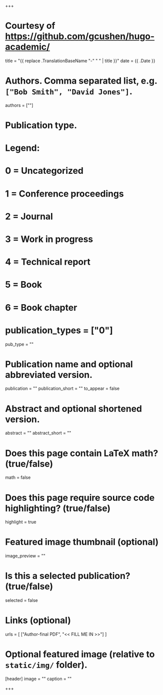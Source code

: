 +++

# Courtesy of https://github.com/gcushen/hugo-academic/

title = "{{ replace .TranslationBaseName "-" " " | title }}"
date = {{ .Date }}

# Authors. Comma separated list, e.g. `["Bob Smith", "David Jones"]`.
authors = [""]

# Publication type.
# Legend:
# 0 = Uncategorized
# 1 = Conference proceedings
# 2 = Journal
# 3 = Work in progress
# 4 = Technical report
# 5 = Book
# 6 = Book chapter
# publication_types = ["0"]
pub_type = ""

# Publication name and optional abbreviated version.
publication = ""
publication_short = ""
to_appear = false

# Abstract and optional shortened version.
abstract = ""
abstract_short = ""

# Does this page contain LaTeX math? (true/false)
math = false

# Does this page require source code highlighting? (true/false)
highlight = true

# Featured image thumbnail (optional)
image_preview = ""

# Is this a selected publication? (true/false)
selected = false

# Links (optional)
urls = [
	["Author-final PDF", "<< FILL ME IN >>"]
]

# Optional featured image (relative to `static/img/` folder).
[header]
image = ""
caption = ""

+++